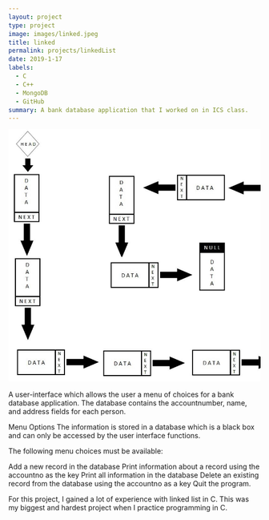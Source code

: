 ```yaml
---
layout: project
type: project
image: images/linked.jpeg
title: linked
permalink: projects/linkedList
date: 2019-1-17
labels:
  - C
  - C++
  - MongoDB
  - GitHub
summary: A bank database application that I worked on in ICS class.
---
```


<img class="ui medium right floated rounded image" src="../images/linked.jpeg">

A user-interface which allows the user a menu of choices for a bank database application. The database contains the accountnumber, name, and address fields for each person.

Menu Options
The information is stored in a database which is a black box and can only be accessed by the user interface functions.

The following menu choices must be available:

Add a new record in the database
Print information about a record using the accountno as the key
Print all information in the database
Delete an existing record from the database using the accountno as a key
Quit the program.

For this project, I gained a lot of experience with linked list in C. This was my biggest and hardest project when I practice programming in C. 


